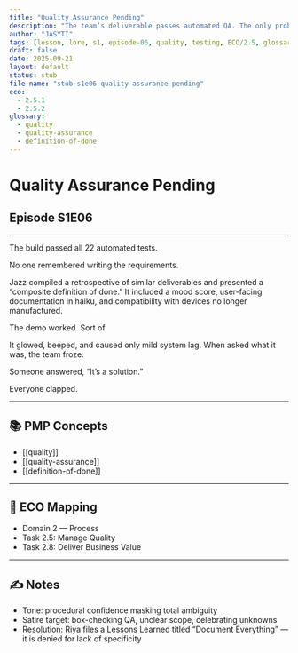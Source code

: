 ```yaml
---
title: "Quality Assurance Pending"
description: "The team’s deliverable passes automated QA. The only problem: no one knows what it was supposed to do."
author: "JASYTI"
tags: [lesson, lore, s1, episode-06, quality, testing, ECO/2.5, glossary-linked]
draft: false
date: 2025-09-21
layout: default
status: stub
file name: "stub-s1e06-quality-assurance-pending"
eco:
  - 2.5.1
  - 2.5.2
glossary:
  - quality
  - quality-assurance
  - definition-of-done
---
```


# Quality Assurance Pending  
## Episode S1E06

---

The build passed all 22 automated tests.

No one remembered writing the requirements.

Jazz compiled a retrospective of similar deliverables and presented a “composite definition of done.” It included a mood score, user-facing documentation in haiku, and compatibility with devices no longer manufactured.

The demo worked. Sort of.

It glowed, beeped, and caused only mild system lag. When asked what it was, the team froze.

Someone answered, “It’s a solution.”

Everyone clapped.

---

## 📚 PMP Concepts

- [[quality]]
- [[quality-assurance]]
- [[definition-of-done]]

---

## 🔗 ECO Mapping

- Domain 2 — Process  
- Task 2.5: Manage Quality  
- Task 2.8: Deliver Business Value

---

## ✍️ Notes

- Tone: procedural confidence masking total ambiguity  
- Satire target: box-checking QA, unclear scope, celebrating unknowns  
- Resolution: Riya files a Lessons Learned titled “Document Everything” — it is denied for lack of specificity  
